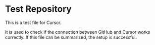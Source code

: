 # Test Repository

This is a test file for Cursor.

It is used to check if the connection between GitHub and Cursor works correctly.
If this file can be summarized, the setup is successful.
